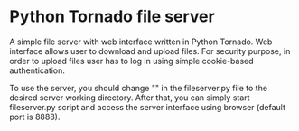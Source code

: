 # Python Tornado file server
A simple file server with web interface written in Python Tornado. Web interface allows user to download and upload files. For security purpose, in order to upload files user has to log in using simple cookie-based authentication.

To use the server, you should change "<YOUR-PATH>" in the fileserver.py file to the desired server working directory. After that, you can simply start fileserver.py script and access the server interface using browser (default port is 8888).
